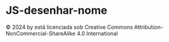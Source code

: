 # JS-desenhar-nome

© 2024 by está licenciada sob Creative Commons Attribution-NonCommercial-ShareAlike 4.0 International 

